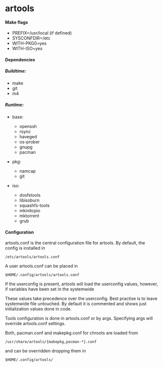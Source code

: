 artools
=============

#### Make flags


* PREFIX=/usr/local (if defined)
* SYSCONFDIR=/etc
* WITH-PKG0=yes
* WITH-ISO=yes


#### Dependencies

##### Buildtime:

* make
* git
* m4

##### Runtime:

- base:

  * openssh
  * rsync
  * haveged
  * os-prober
  * gnupg
  * pacman

- pkg:

  * namcap
  * git

- iso:
  * dosfstools
  * libisoburn
  * squashfs-tools
  * mkinitcpio
  * mktorrent
  * grub

#### Configuration

artools.conf is the central configuration file for artools.
By default, the config is installed in

    /etc/artools/artools.conf

A user artools.conf can be placed in

    $HOME/.config/artools/artools.conf


If the userconfig is present, artools will load the userconfig values, however, if variables have been set in the systemwide

These values take precedence over the userconfig.
Best practise is to leave systemwide file untouched.
By default it is commented and shows just initialization values done in code.

Tools configuration is done in artools.conf or by args.
Specifying args will override artools.conf settings.

Both, pacman.conf and makepkg.conf for chroots are loaded from

    /usr/share/artools/{makepkg,pacman-*}.conf

and can be overridden dropping them in

    $HOME/.config/artools/
